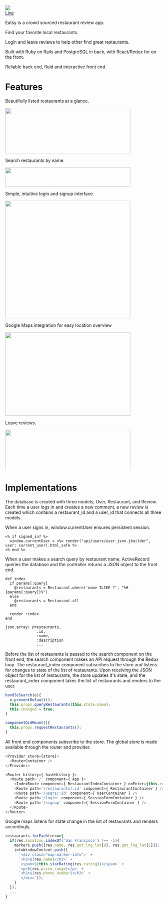 <img src='http://res.cloudinary.com/cloudlicious/image/upload/v1476903604/Screen_Shot_2016-10-19_at_11.59.09_AM_szwn3u.png'/>
</br>
<a href='www.eatsyapp.net'>Live</a>

<p>Eatsy is a crowd sourced restaurant review app.</p>
<p>Find your favorite local restaurants.</p>
<p>Login and leave reviews to help other find great restaurants.</p>
<p>Built with Ruby on Rails and PostgreSQL in back, with React/Redux for on the front.</p>
<p>Reliable back end, fluid and interactive front end.</p>

<h1>Features</h1>
<p>Beautifully listed restaurants at a glance.</p>
<img src='http://res.cloudinary.com/cloudlicious/image/upload/v1476904480/Screen_Shot_2016-10-19_at_12.14.17_PM_sjew0j.png'
width='400'
height='145'/>
<br/>
<p>Search restaurants by name.<p/>
<img src='http://res.cloudinary.com/cloudlicious/image/upload/v1476905078/Screen_Shot_2016-10-19_at_12.24.09_PM_rhwyi8.png'
width='400'
height='61'/>
<br/>
<p>Simple, intuitive login and signup interface.</p>
<img src='http://res.cloudinary.com/cloudlicious/image/upload/v1476904651/Screen_Shot_2016-10-19_at_12.17.13_PM_z2epsd.png'
width='400'
height='375'/>
<br/>
<p>Google Maps integration for easy location overview</p>
<img src='http://res.cloudinary.com/cloudlicious/image/upload/v1476904833/Screen_Shot_2016-10-19_at_12.20.19_PM_a9q2au.png'
width='400'
height='266'/>
<br/>
<p>Leave reviews.</p>
<img src='http://res.cloudinary.com/cloudlicious/image/upload/v1476904895/Screen_Shot_2016-10-19_at_12.21.08_PM_m9b9tm.png'
width='400'
height='129'/>

<h1>Implementations</h1>
<p>The database is created with three models, User, Restaurant, and Review. Each time a user logs in and creates a new comment,
a new review is created which contains a restaurant_id and a user_id that connects all three models.</p>
<p>When a user signs in, window.currentUser ensures persistent session.<p>

```
<% if signed_in? %>
  window.currentUser = <%= render("api/users/user.json.jbuilder", user: current_user).html_safe %>
<% end %>
```

<p>When a user makes a search query by restaurant name, ActiveRecord queries the database and the controller returns a JSON object to the front end.</p>

```
def index
  if params[:query]
    @restaurants = Restaurant.where('name ILIKE ?', "%#{params[:query]}%")
  else
    @restaurants = Restaurant.all
  end

  render :index
end
```
```
json.array! @restaurants,
              :id,
              :name,
              :description
              ...
```
<p>Before the list of restaurants is passed to the search component on the front end, the search component makes an API request through the Redux loop.
The restaurant_index component subscribes to the store and listens for changes to state of the list of restaurants.
Upon receiving the JSON object for the list of restaurants, the store updates it's state, and the restaurant_index component takes the list of restaurants and renders to the user.</p>

```javascript
handleSearch(e){
  e.preventDefault();
  this.props.queryRestaurants(this.state.name);
  this.changed = true;
}
```
```javascript
componentDidMount(){
  this.props.requestRestaurants();
}
```
<p>All front end components subscribe to the store. The global store is made available through the router and provider.</p>

```javascript
<Provider store={store}>
  <RouterContainer />
</Provider>
```

```javascript
<Router history={ hashHistory }>
  <Route path='/' component={ App }>
    <IndexRoute component={ RestaurantIndexContainer } onEnter={this.reloadRestaurants} />
    <Route path='/restaurants/:id' component={ RestaurantContainer } />
    <Route path='/users/:id' component={ UserContainer } />
    <Route path='/login' component={ SessionFormContainer } />
    <Route path='/signup' component={ SessionFormContainer } />
  </Route>
</Router>
```
<p>Google maps listens for state change in the list of restaurants and renders accordingly.</p>

```javascript
restaurants.forEach(res=>{
  if(res.location.indexOf('San Francisco') !== -1){
    markers.push([res.name, res.get_lng_lat[0], res.get_lng_lat[1]]);
    infoWindowContent.push([
      `<div class="map-marker-info">` +
      `<h3>${res.name}</h3>` +
      `<span>${this.starRating(res.rating)}</span>` +
      `<p>${res.price_range}</p>` +
      `<h2>${res.phone_number}</h2>` +
      `</div>`]);
    }
  });
  ...
}
```
